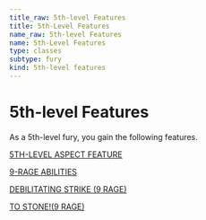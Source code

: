 ```yaml
---
title_raw: 5th-level Features
title: 5th-Level Features
name_raw: 5th-level Features
name: 5th-Level Features
type: classes
subtype: fury
kind: 5th-level features
---
```


# 5th-level Features

As a 5th-level fury, you gain the following features.

[5TH-LEVEL ASPECT FEATURE](./5th-Level%20Aspect%20Feature/5th-Level%20Aspect%20Feature.md)

[9-RAGE ABILITIES](./9-Rage%20Abilities.md)

[DEBILITATING STRIKE (9 RAGE)](./Debilitating%20Strike.md)

[TO STONE!(9 RAGE)](<./To%20STONE(9%20RAGE).md>)
